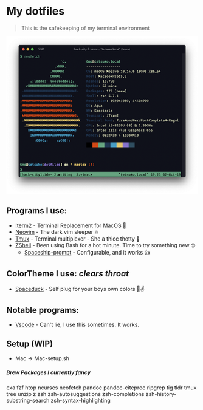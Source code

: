 # My dotfiles

> This is the safekeeping of my terminal environment


[sysinfo]: https://github.com/pineapplegiant/dotfiles/raw/master/neofetch.png "Neofetch of my mac system"

![Neofetch information][sysinfo]


## Programs I use:
* [Iterm2](https://www.iterm2.com "Iterm's homepage") - Terminal Replacement for MacOS 💁
* [Neovim](https://neovim.io "NeoVim's Homepage") - The dark vim sleeper 🔥
* [Tmux](https://github.com/tmux/tmux/wiki "Tmux's Homepage") - Terminal multiplexer - She a thicc thotty 🍑
* [ZShell](http://zsh.sourceforge.net/ "The Z shell's Homepage") - Been using Bash for a hot minute. Time to try something new 🤓
    - [Spaceship-prompt](https://github.com/denysdovhan/spaceship-prompt) - Configurable, and it works 👍

## ColorTheme I use: _clears throat_
*  [Spaceduck](https://github.com/pineapplegiant/spaceduck-theme "My Personal Color scheme :3") - Self plug for your boys own colors 🦆✌️


## Notable programs:
* [Vscode](https://code.visualstudio.com "VSCode's homepage") - Can't lie, I use this sometimes. It works.


## Setup (WIP)
* Mac -> Mac-setup.sh

##### Brew Packages I currently fancy
exa
fzf
htop
ncurses
neofetch
pandoc
pandoc-citeproc
ripgrep
tig
tldr
tmux
tree
unzip
z
zsh
zsh-autosuggestions
zsh-completions
zsh-history-substring-search
zsh-syntax-highlighting
